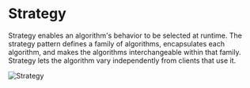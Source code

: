 # Strategy

Strategy enables an algorithm's behavior to be selected at runtime. The strategy pattern defines a family of algorithms, encapsulates each algorithm, and makes the algorithms interchangeable within that family. Strategy lets the algorithm vary independently from clients that use it.

![Strategy](https://www.dofactory.com/images/diagrams/net/strategy.gif)